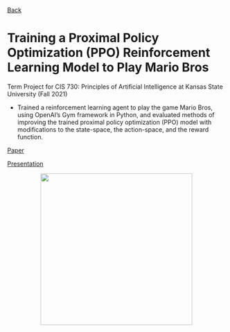 [Back](/)

# Training a Proximal Policy Optimization (PPO) Reinforcement Learning Model to Play Mario Bros

Term Project for CIS 730: Principles of Artificial Intelligence at Kansas State University (Fall 2021)

- Trained a reinforcement learning agent to play the game Mario Bros, using OpenAI’s Gym framework in Python, and evaluated methods of improving the trained proximal policy optimization (PPO) model with modifications to the state-space, the action-space, and the reward function.

<a href="pdf/cis730-paper.pdf">Paper</a>

<a href="pdf/cis730-presentation.pdf">Presentation</a>


<p align="center">
    <img src="images/reinforcement_learning_project.gif?raw=true" width="350"/>
</p>
